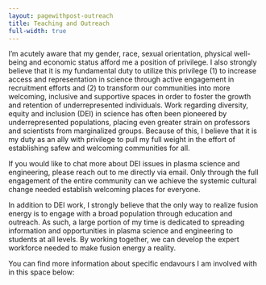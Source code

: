 ```yaml
---
layout: pagewithpost-outreach
title: Teaching and Outreach
full-width: true
---
```


I’m acutely aware that my gender, race, sexual orientation, physical well-being and economic status afford me a position of privilege. I also strongly believe that it is my fundamental duty to utilize this privilege (1) to increase access and representation in science through active engagement in recruitment efforts and (2) to transform our communities into more welcoming, inclusive and supportive spaces in order to foster the growth and retention of underrepresented individuals. Work regarding diversity, equity and inclusion (DEI) in science has often been pioneered by underrepresented populations, placing even greater strain on professors and scientists from marginalized groups. Because of this, I believe that it is my duty as an ally with privilege to pull my full weight in the effort of establishing safew and welcoming communities for all.

If you would like to chat more about DEI issues in plasma science and engineering, please reach out to me directly via email. Only through the full engagement of the entire community can we achieve the systemic cultural change needed establish welcoming places for everyone.

In addition to DEI work, I strongly believe that the only way to realize fusion energy is to engage with a broad population through education and outreach. As such, a large portion of my time is dedicated to spreading information and opportunities in plasma science and engineering to students at all levels. By working together, we can develop the expert workforce needed to make fusion energy a reality. 

You can find more information about specific endavours I am involved with in this space below:
